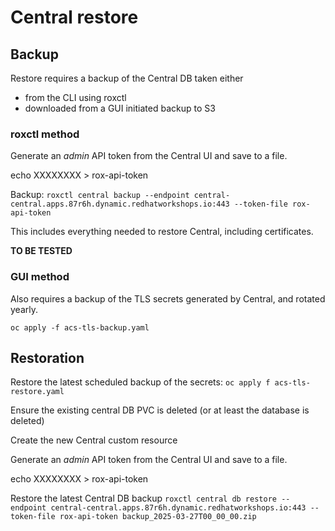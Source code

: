 # Central restore

## Backup

Restore requires a backup of the Central DB taken either 

- from the CLI using roxctl
- downloaded from a GUI initiated backup to S3

### roxctl method

Generate an *admin* API token from the Central UI and save to a file.

echo XXXXXXXX > rox-api-token

Backup:
`roxctl central backup --endpoint central-central.apps.87r6h.dynamic.redhatworkshops.io:443 --token-file rox-api-token`

This includes everything needed to restore Central, including certificates.

**TO BE TESTED**

### GUI method

Also requires a backup of the TLS secrets generated by Central, and rotated yearly.

`oc apply -f acs-tls-backup.yaml`

## Restoration

Restore the latest scheduled backup of the secrets:
`oc apply f acs-tls-restore.yaml`

Ensure the existing central DB PVC is deleted (or at least the database is deleted)

Create the new Central custom resource

Generate an *admin* API token from the Central UI and save to a file.

echo XXXXXXXX > rox-api-token

Restore the latest Central DB backup
`roxctl central db restore --endpoint central-central.apps.87r6h.dynamic.redhatworkshops.io:443 --token-file rox-api-token backup_2025-03-27T00_00_00.zip`
